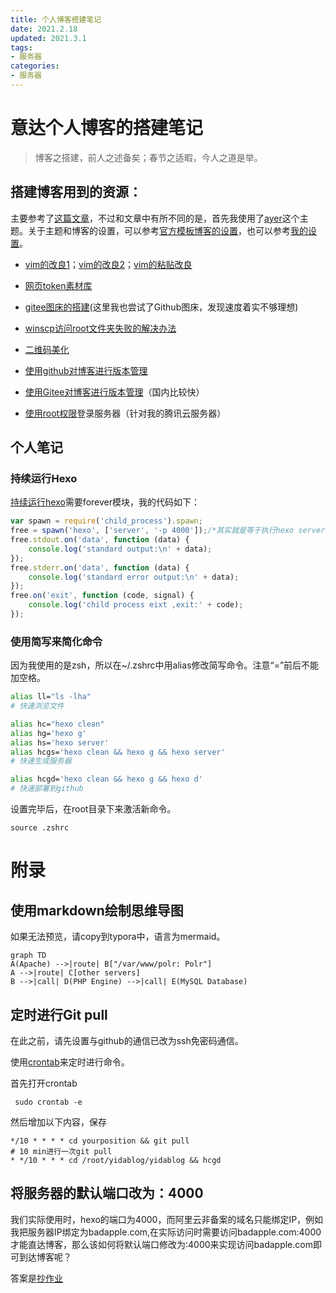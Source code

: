 ```yaml
---
title: 个人博客搭建笔记
date: 2021.2.18
updated: 2021.3.1
tags: 
- 服务器
categories:
- 服务器
---
```




# 意达个人博客的搭建笔记

> 博客之搭建，前人之述备矣；春节之适暇，今人之道是举。




## 搭建博客用到的资源：
主要参考了[这篇文章](https://blog.csdn.net/sinat_37781304/article/details/82729029)，不过和文章中有所不同的是，首先我使用了[ayer](https://github.com/Shen-Yu/hexo-theme-ayer)这个主题。关于主题和博客的设置，可以参考[官方模板博客的设置](https://gitee.com/shen-yu/shen-yu/tree/dev/source)，也可以参考[我的设置](https://github.com/DF-Master/yidablog)。

- [vim的改良1](https://linuxhint.com/configure_vim_vimrc/)；[vim的改良2](https://blog.csdn.net/qq_37934101/article/details/80287879)；[vim的粘贴改良](http://xstarcd.github.io/wiki/vim/vim-copy-paste.html)

- [网页token素材库](www.iconfinder.com)

- [gitee图床的搭建](https://www.jianshu.com/p/a1e2cf01e05f)(这里我也尝试了Github图床，发现速度着实不够理想)

- [winscp访问root文件夹失败的解决办法](https://www.geek-share.com/detail/2763305440.html)

- [二维码美化](https://mh.cli.im/)

- [使用github对博客进行版本管理](https://blog.techbridge.cc/2018/01/17/learning-programming-and-coding-with-python-git-and-github-tutorial/)

- [使用Gitee对博客进行版本管理](https://blog.csdn.net/weixin_41010198/article/details/109166815)（国内比较快）

- [使用root权限](https://blog.csdn.net/qq_43178138/article/details/110100872)登录服务器（针对我的腾讯云服务器）

## 个人笔记

### 持续运行Hexo

[持续运行hexo](http://wiki.lonelyor.org/15655136450838.html)需要forever模块，我的代码如下：

```js
var spawn = require('child_process').spawn;
free = spawn('hexo', ['server', '-p 4000']);/*其实就是等于执行hexo server -p 4000*/
free.stdout.on('data', function (data) {
	console.log('standard output:\n' + data);
});
free.stderr.on('data', function (data) { 
	console.log('standard error output:\n' + data);
});
free.on('exit', function (code, signal) {
	console.log('child process eixt ,exit:' + code);
});

```

### 使用简写来简化命令

因为我使用的是zsh，所以在~/.zshrc中用alias修改简写命令。注意“=”前后不能加空格。

```sh
alias ll="ls -lha"
# 快速浏览文件

alias hc="hexo clean"
alias hg='hexo g'                          
alias hs='hexo server'
alias hcgs='hexo clean && hexo g && hexo server'
# 快速生成服务器

alias hcgd='hexo clean && hexo g && hexo d'
# 快速部署到github
```

设置完毕后，在root目录下来激活新命令。

```shell
source .zshrc
```


# 附录
## 使用markdown绘制思维导图

如果无法预览，请copy到typora中，语言为mermaid。
```mermaid
graph TD
A(Apache) -->|route| B["/var/www/polr: Polr"]
A -->|route| C[other servers]
B -->|call| D(PHP Engine) -->|call| E(MySQL Database)
```

## 定时进行Git pull

在此之前，请先设置与github的通信已改为ssh免密码通信。

使用[crontab](https://blog.gtwang.org/linux/linux-crontab-cron-job-tutorial-and-examples/)来定时进行命令。



首先打开crontab



```shell
 sudo crontab -e
```



然后增加以下内容，保存



```shell
*/10 * * * * cd yourposition && git pull
# 10 min进行一次git pull
* */10 * * * cd /root/yidablog/yidablog && hcgd
```


## 将服务器的默认端口改为：4000

我们实际使用时，hexo的端口为4000，而阿里云非备案的域名只能绑定IP，例如我把服务器IP绑定为badapple.com,在实际访问时需要访问badapple.com:4000才能直达博客，那么该如何将默认端口修改为:4000来实现访问badapple.com即可到达博客呢？

答案是[抄作业](https://www.huaweicloud.com/articles/1c24a9b2ed321c7594afff0d8361e1fc.html)

